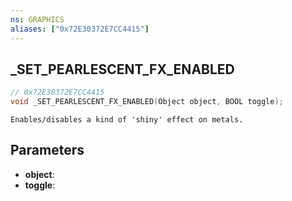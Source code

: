 ```yaml
---
ns: GRAPHICS
aliases: ["0x72E30372E7CC4415"]
---
```

## _SET_PEARLESCENT_FX_ENABLED

```c
// 0x72E30372E7CC4415
void _SET_PEARLESCENT_FX_ENABLED(Object object, BOOL toggle);
```

```
Enables/disables a kind of 'shiny' effect on metals.
```

## Parameters
* **object**:
* **toggle**:
